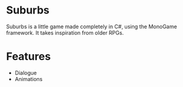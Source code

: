 # Suburbs 
Suburbs is a little game made completely in C#, using the MonoGame framework.
It takes inspiration from older RPGs.
# Features
- Dialogue
- Animations

